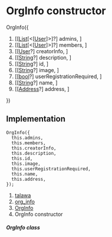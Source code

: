 
<div>

# OrgInfo constructor

</div>


OrgInfo({

1.  [[[List](https://api.flutter.dev/flutter/dart-core/List-class.html)[\<[[User](../../models_user_user_info/User-class.html)]\>]?]
    admins, ]
2.  [[[List](https://api.flutter.dev/flutter/dart-core/List-class.html)[\<[[User](../../models_user_user_info/User-class.html)]\>]?]
    members, ]
3.  [[[User](../../models_user_user_info/User-class.html)?]
    creatorInfo, ]
4.  [[[String](https://api.flutter.dev/flutter/dart-core/String-class.html)?]
    description, ]
5.  [[[String](https://api.flutter.dev/flutter/dart-core/String-class.html)?]
    id, ]
6.  [[[String](https://api.flutter.dev/flutter/dart-core/String-class.html)?]
    image, ]
7.  [[[bool](https://api.flutter.dev/flutter/dart-core/bool-class.html)?]
    userRegistrationRequired,
    ]
8.  [[[String](https://api.flutter.dev/flutter/dart-core/String-class.html)?]
    name, ]
9.  [[[Address](../../models_organization_org_info_address/Address-class.html)?]
    address, ]

})



## Implementation

``` language-dart
OrgInfo({
  this.admins,
  this.members,
  this.creatorInfo,
  this.description,
  this.id,
  this.image,
  this.userRegistrationRequired,
  this.name,
  this.address,
});
```







1.  [talawa](../../index.html)
2.  [org_info](../../models_organization_org_info/)
3.  [OrgInfo](../../models_organization_org_info/OrgInfo-class.html)
4.  OrgInfo constructor

##### OrgInfo class







